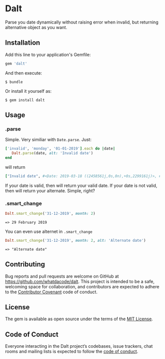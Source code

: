 # Dalt

Parse you date dynamically without raising error when invalid, but returning alternative object as you want.

## Installation

Add this line to your application's Gemfile:

```ruby
gem 'dalt'
```

And then execute:

    $ bundle

Or install it yourself as:

    $ gem install dalt

## Usage

### .parse

Simple. Very similiar with `Date.parse`. Just:
```ruby
['invalid', 'monday', '01-01-2019'].each do |date|
   Dalt.parse(date, alt: 'Invalid date')
end
```
will return

```ruby
["Invalid date", #<Date: 2019-03-18 ((2458561j,0s,0n),+0s,2299161j)>, #<Date: 2019-01-01 ((2458485j,0s,0n),+0s,2299161j)>]
```

If your date is valid, then will return your valid date.
If your date is not valid, then will return your alternate.
Simple, right?

### .smart_change

```ruby
Dalt.smart_change('31-12-2019', month: 2)
```

```
=> 29 February 2019
```

You can even use alternet in `.smart_change`

```ruby
Dalt.smart_change('31-12-2019', month: 2, alt: 'Alternate date')
```

```
=> "Alternate date"
```


## Contributing

Bug reports and pull requests are welcome on GitHub at https://github.com/whatdacode/dalt. This project is intended to be a safe, welcoming space for collaboration, and contributors are expected to adhere to the [Contributor Covenant](http://contributor-covenant.org) code of conduct.

## License

The gem is available as open source under the terms of the [MIT License](https://opensource.org/licenses/MIT).

## Code of Conduct

Everyone interacting in the Dalt project’s codebases, issue trackers, chat rooms and mailing lists is expected to follow the [code of conduct](https://github.com/whatdacode/dalt/blob/master/CODE_OF_CONDUCT.md).
